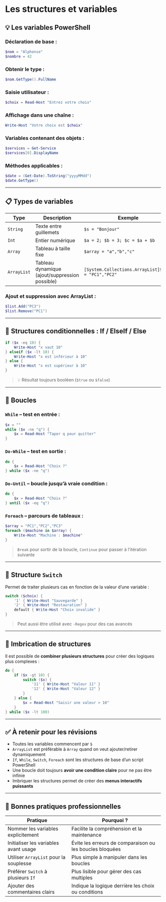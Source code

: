 # Les structures et variables

## 💡 Les variables PowerShell

### Déclaration de base :

```powershell
$nom = "Alphonse"
$nombre = 42
```

### Obtenir le type :

```powershell
$nom.GetType().FullName
```

### Saisie utilisateur :

```powershell
$choix = Read-Host "Entrez votre choix"
```

### Affichage dans une chaîne :

```powershell
Write-Host "Votre choix est $choix"
```

### Variables contenant des objets :

```powershell
$services = Get-Service
$services[0].DisplayName
```

### Méthodes applicables :

```powershell
$date = (Get-Date).ToString("yyyyMMdd")
$date.GetType()
```

---

## 📋 Types de variables

|Type|Description|Exemple|
|---|---|---|
|`String`|Texte entre guillemets|`$s = "Bonjour"`|
|`Int`|Entier numérique|`$a = 2; $b = 3; $c = $a + $b`|
|`Array`|Tableau à taille fixe|`$array = "a","b","c"`|
|`ArrayList`|Tableau dynamique (ajout/suppression possible)|`[System.Collections.ArrayList]$list = "PC1","PC2"`|

### Ajout et suppression avec ArrayList :

```powershell
$list.Add("PC3")
$list.Remove("PC1")
```

---

## 🧠 Structures conditionnelles : If / ElseIf / Else

```powershell
if ($x -eq 10) {
    Write-Host "x vaut 10"
} elseif ($x -lt 10) {
    Write-Host "x est inférieur à 10"
} else {
    Write-Host "x est supérieur à 10"
}
```

> 💡 Résultat toujours booléen (`$true` ou `$false`)

---

## 🔁 Boucles

### `While` – test en entrée :

```powershell
$x = ""
while ($x -ne "q") {
    $x = Read-Host "Taper q pour quitter"
}
```

### `Do-While` – test en sortie :

```powershell
do {
    $x = Read-Host "Choix ?"
} while ($x -ne "q")
```

### `Do-Until` – boucle jusqu’à vraie condition :

```powershell
do {
    $x = Read-Host "Choix ?"
} until ($x -eq "q")
```

### `Foreach` – parcours de tableaux :

```powershell
$array = "PC1","PC2","PC3"
foreach ($machine in $array) {
    Write-Host "Machine : $machine"
}
```

> `Break` pour sortir de la boucle, `Continue` pour passer à l’itération suivante

---

## 🔀 Structure `Switch`

Permet de traiter plusieurs cas en fonction de la valeur d’une variable :

```powershell
switch ($choix) {
    '1' { Write-Host "Sauvegarde" }
    '2' { Write-Host "Restauration" }
    default { Write-Host "Choix invalide" }
}
```

> Peut aussi être utilisé avec `-Regex` pour des cas avancés

---

## 🧱 Imbrication de structures

Il est possible de **combiner plusieurs structures** pour créer des logiques plus complexes :

```powershell
do {
    if ($x -gt 10) {
        switch ($x) {
            '11' { Write-Host "Valeur 11" }
            '12' { Write-Host "Valeur 12" }
        }
    } else {
        $x = Read-Host "Saisir une valeur > 10"
    }
} while ($x -lt 100)
```

---

## ✅ À retenir pour les révisions

- Toutes les variables commencent par `$`
- `ArrayList` est préférable à `Array` quand on veut ajouter/retirer dynamiquement
- `If`, `While`, `Switch`, `Foreach` sont les structures de base d’un script PowerShell
- Une boucle doit toujours **avoir une condition claire** pour ne pas être infinie
- Imbriquer les structures permet de créer des **menus interactifs puissants**

---

## 📌 Bonnes pratiques professionnelles

|Pratique|Pourquoi ?|
|---|---|
|Nommer les variables explicitement|Facilite la compréhension et la maintenance|
|Initialiser les variables avant usage|Évite les erreurs de comparaison ou les boucles bloquées|
|Utiliser `ArrayList` pour la souplesse|Plus simple à manipuler dans les boucles|
|Préférer `Switch` à plusieurs `If`|Plus lisible pour gérer des cas multiples|
|Ajouter des commentaires clairs|Indique la logique derrière les choix ou conditions|
